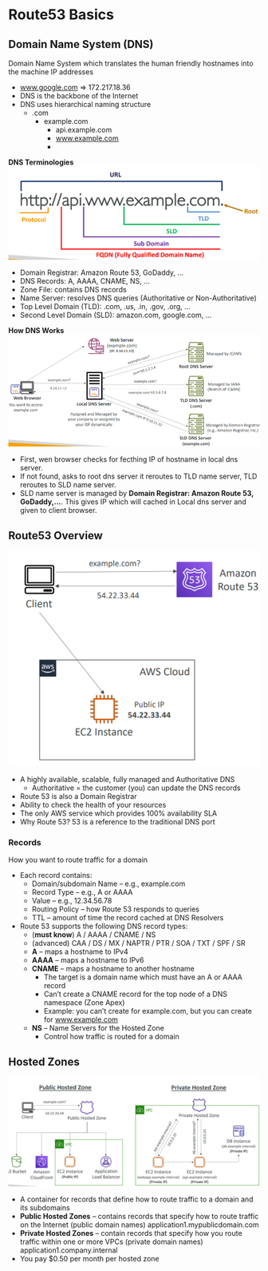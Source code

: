 # Route53 Basics

## Domain Name System (DNS)
Domain Name System which translates the human friendly hostnames 
into the machine IP addresses
- www.google.com => 172.217.18.36
- DNS is the backbone of the Internet
- DNS uses hierarchical naming structure
    - .com
      - example.com
        - api.example.com
        - www.example.com
        - 
**DNS Terminologies**
![](Assets/2023-02-25-21-11-10.png)
- Domain Registrar: Amazon Route 53, GoDaddy, …
- DNS Records: A, AAAA, CNAME, NS, …
- Zone File: contains DNS records
- Name Server: resolves DNS queries (Authoritative or Non-Authoritative)
- Top Level Domain (TLD): .com, .us, .in, .gov, .org, …
- Second Level Domain (SLD): amazon.com, google.com, …

**How DNS Works**
![](Assets/2023-02-25-21-16-18.png)
- First, wen browser checks for fecthing IP of hostname in local dns server.
- If not found, asks to root dns server it reroutes to TLD name server, TLD reroutes to SLD name server.
- SLD name server is managed by **Domain Registrar: Amazon Route 53, GoDaddy,...**. This gives IP which will cached in Local dns server and given to client browser.

## Route53 Overview
![](Assets/2023-02-25-21-38-50.png)
- A highly available, scalable, fully 
managed and Authoritative DNS
  - Authoritative = the customer (you) 
  can update the DNS records 
- Route 53 is also a Domain Registrar
- Ability to check the health of your 
resources
- The only AWS service which 
provides 100% availability SLA
- Why Route 53? 53 is a reference to 
the traditional DNS port

### Records
How you want to route traffic for a domain
- Each record contains:
  - Domain/subdomain Name – e.g., example.com
  - Record Type – e.g., A or AAAA
  - Value – e.g., 12.34.56.78
  - Routing Policy – how Route 53 responds to queries
  - TTL – amount of time the record cached at DNS Resolvers
- Route 53 supports the following DNS record types:
  - (**must know**) A / AAAA / CNAME / NS
  - (advanced) CAA / DS / MX / NAPTR / PTR / SOA / TXT / SPF / SR
  - **A** – maps a hostname to IPv4
  - **AAAA** – maps a hostname to IPv6
  - **CNAME** – maps a hostname to another hostname
    - The target is a domain name which must have an A or AAAA record
    - Can’t create a CNAME record for the top node of a DNS namespace (Zone 
    Apex)
    - Example: you can’t create for example.com, but you can create for 
    www.example.com
  - **NS** – Name Servers for the Hosted Zone
    - Control how traffic is routed for a domain

## Hosted Zones
![](Assets/2023-02-25-21-43-21.png)
- A container for records that define how to route traffic to a domain and 
its subdomains
- **Public Hosted Zones** – contains records that specify how to route 
traffic on the Internet (public domain names)
application1.mypublicdomain.com
- **Private Hosted Zones** – contain records that specify how you route 
traffic within one or more VPCs (private domain names)
application1.company.internal
- You pay $0.50 per month per hosted zone

